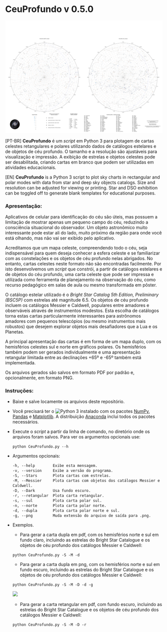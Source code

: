 # CeuProfundo v 0.5.0

![](SMd.png)

[PT-BR]
**CeuProfundo** é um *script* em Python 3 para plotagem de cartas celestes retangulares e polares utilizando
dados de catálogos estelares e de objetos de céu profundo.
O tamanho e a resolução são ajustáveis para visualização e impressão.
A exibição de estrelas e objetos celestes pode ser desabilitada, criando
cartas em branco que podem ser utilizadas em atividades educacionais.
 
[EN]
**CeuProfundo** is a Python 3 script to plot sky charts in rectangular and polar modes with data 
from star and deep sky objects catalogs.
Size and resolution can be adjusted for viewing or printing.
Star and DSO exhibition can be toggled off to generate blank templates for
educational purposes.

### Apresentação:

Aplicativos de celular para identificação do céu são úteis, mas possuem a limitação de mostrar apenas um pequeno campo do céu, reduzindo a consciência situacional do observador. Um objeto astronômico muito interessante pode estar ali do lado, muito próximo da região para onde você está olhando, mas não vai ser exibido pelo aplicativo.

Acreditamos que um mapa celeste, compreendendo todo o céu, seja indispensável para quem deseja conhecer a esfera celeste e se familiarizar com as constelações e os objetos de céu profundo nelas abrigados. No entanto, cartas celestes neste formato não são encontradas facilmente. Por isto desenvolvemos um *script* que constrói, a partir de catálogos estelares e de objetos do céu profundo, uma carta celeste que pode ser impressa e utilizada como ferramenta de planejamento na observação do céu, como recurso pedagógico em salas de aula ou mesmo transformada em pôster.

O catálogo estelar utilizado é o *Bright Star Catalog 5th Edition, Preliminary (BSC5P)* com estrelas até magnitude 6.5.
Os objetos de céu profundo incluem os catálogos Messier e Caldwell, populares entre amadores e observáveis através de instrumentos modestos. Esta escolha de catálogos torna estas cartas particularmente interessantes para astrônomos amadores com pequenos telescópios (ou mesmo instrumentos mais robustos) que desejem explorar objetos mais desafiadores que a Lua e os Planetas.

A principal apresentação das cartas é em forma de um mapa duplo, com os hemisférios celestes sul e norte em gráficos polares. Os hemisférios também podem ser gerados individualmente e uma apresentação retangular limitada entre as declinações +65º e -65º também está implementada.

Os arquivos gerados são salvos em formato PDF por padrão e, opcionalmente, em formato PNG.

### Instruções:

* Baixe e salve locamente os arquivos deste repositório.
* Você precisará ter o ![Python 3](https://www.python.org/downloads/) instalado com os pacotes [NumPy](https://numpy.org/), [Pandas](https://pandas.pydata.org/) e [Matplotlib](https://matplotlib.org/). A distribuição [Anaconda](https://www.anaconda.com/products/individual) inclui todos os pacotes necessários.
* Execute o *script* a partir da linha de comando, no diretório onde os arquivos foram salvos.
    Para ver os argumentos opcionais use:
    ```
    python CeuProfundo.py --h
    ```
* Argumentos opcionais:
    ```
  -h, --help        Exibe esta mensagem.
  -v, --version     Exibe a versão do programa.
  -S, --Stars       Plota cartas com estrelas.
  -M, --Messier     Plota cartas com objetos dos catálogos Messier e Caldwell.
  -D, --Dark        Usa fundo escuro.
  -r, --retangular  Plota carta retangular.
  -s, --sul         Plota carta polar sul.
  -n, --norte       Plota carta polar norte.
  -d, --dupla       Plota carta polar norte e sul.
  -g, --png         Muda extensão do arquivo de saída para .png.
    ```
* Exemplos.
    * Para gerar a carta dupla em pdf, com os hemisférios norte e sul em fundo claro, incluindo as estrelas do Bright Star Catalogue e os objetos de céu profundo dos catálogos Messier e Caldwell:
    ```
    python CeuProfundo.py -S -M -d
    ```
    * Para gerar a carta dupla em png, com os hemisférios norte e sul em fundo escuro, incluindo as estrelas do Bright Star Catalogue e os objetos de céu profundo dos catálogos Messier e Caldwell:
    ```
    python CeuProfundo.py -S -M -D -d -g
    ```
    
    ![](SMDr.png)

    * Para gerar a carta retangular em pdf, com fundo escuro, incluindo as estrelas do Bright Star Catalogue e os objetos de céu profundo dos catálogos Messier e Caldwell:
    ```
    python CeuProfundo.py -S -M -D -r
    ```
